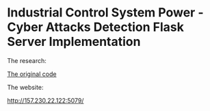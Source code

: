 # Industrial Control System Power - Cyber Attacks Detection Flask Server Implementation



The research:



[The original code](https://github.com/VictoKu1/IndustrialControlSystemCyberAttackDetectingCourse)





The website:









http://157.230.22.122:5079/